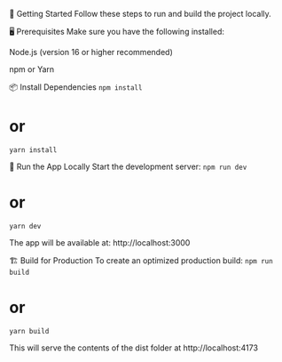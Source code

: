 🚀 Getting Started
Follow these steps to run and build the project locally.

🖥️ Prerequisites
Make sure you have the following installed:

Node.js (version 16 or higher recommended)

npm or Yarn

📦 Install Dependencies
`npm install`

# or

`yarn install`

🔧 Run the App Locally
Start the development server:
`npm run dev`

# or

`yarn dev`

The app will be available at: http://localhost:3000

🏗️ Build for Production
To create an optimized production build:
`npm run build`

# or

`yarn build`

This will serve the contents of the dist folder at http://localhost:4173
